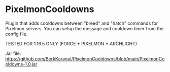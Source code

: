 # PixelmonCooldowns
Plugin that adds cooldowns between "breed" and "hatch" commands for Pixelmon servers. You can setup the message and cooldown timer from the config file.

TESTED FOR 1.16.5 ONLY (FORGE + PIXELMON + ARCHLIGHT)

Jar file: https://github.com/BerkKaragul/PixelmonCooldowns/blob/main/PixelmonCooldowns-1.0.jar
